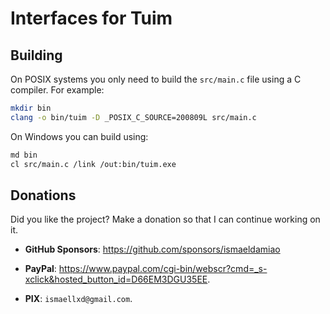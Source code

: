 # Interfaces for Tuim

## Building

On POSIX systems you only need to build the `src/main.c` file using a
C compiler. For example:

```sh
mkdir bin
clang -o bin/tuim -D _POSIX_C_SOURCE=200809L src/main.c
```

On Windows you can build using:

```sh
md bin
cl src/main.c /link /out:bin/tuim.exe
```

## Donations

Did you like the project? Make a donation so that I can continue working on it.

- **GitHub Sponsors**: https://github.com/sponsors/ismaeldamiao

- **PayPal**: <https://www.paypal.com/cgi-bin/webscr?cmd=_s-xclick&hosted_button_id=D66EM3DGU35EE>.

- **PIX**: `ismaellxd@gmail.com`.
